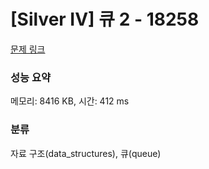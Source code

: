 # [Silver IV] 큐 2 - 18258 

[문제 링크](https://www.acmicpc.net/problem/18258) 

### 성능 요약

메모리: 8416 KB, 시간: 412 ms

### 분류

자료 구조(data_structures), 큐(queue)

